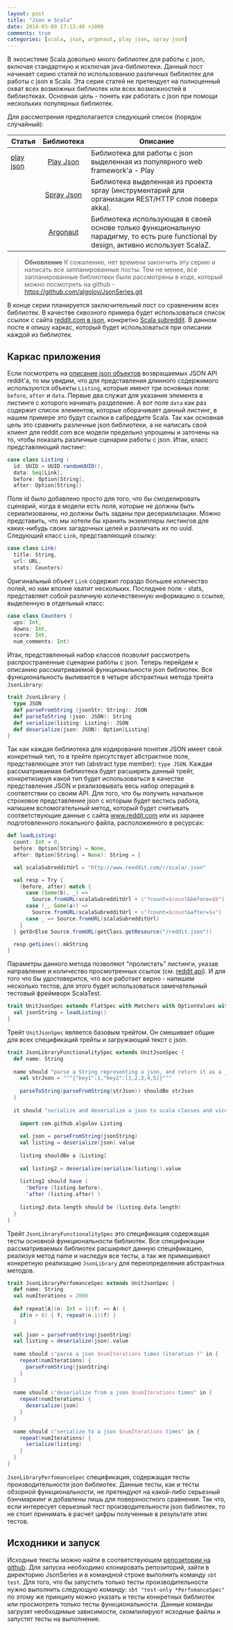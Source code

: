 ```yaml
---
layout: post
title: "Json и Scala"
date: 2014-03-09 17:13:48 +1000
comments: true
categories: [scala, json, argonaut, play json, spray json]
---
```


В экосистеме Scala довольно много библиотек для работы с json, включая стандартную и исключая java-библиотеки. Данный пост начинает серию статей по использованию различных библиотек для работы с json в Scala. Эта серия статей не претендует на полноценный охват всех возможных библиотек или всех возможностей в библиотеках. Основная цель - понять как работать с json при помощи нескольких популярных библиотек. 
<!-- more -->
Для рассмотрения предполагается следующий список (порядок случайный):

  Статья   |   Библиотека        |   Описание
---------- | :-----------------: | ----------------------------
 [play json](http://algolov.github.io/blog/2014/03/09/json-and-scala-play-json-library) | [Play Json](http://www.playframework.com/documentation/2.2.x/ScalaJson)           | Библиотека для работы с json выделенная из популярного web framework'а - Play
           | [Spray Json](https://github.com/spray/spray-json)          | Библиотека выделенная из проекта spray (инструментарий для организации REST/HTTP слоя поверх akka).
           | [Argonaut](http://argonaut.io)            | Библиотека использующая в своей основе только функциональную парадигму, то есть pure functional by design, активно использует ScalaZ.

>**Обновление**
>К сожалению, нет времени закончить эту серию и написать все запланированные посты. Тем не менее, все запланированные библиотеки были рассмотрены в коде, который можно посмотреть на github - https://github.com/algolov/JsonSeries.git


В конце серии планируется заключительный пост со сравнением всех библиотек. В качестве сквозного примера будет использоваться список ссылок с сайта [reddit.com в json](http://www.reddit.com/r/scala/.json), конкретно [Scala subreddit](http://www.reddit.com/r/scala). В данном посте я опишу каркас, который будет использоваться при описании каждой из библиотек.

## Каркас приложения ##

Если посмотреть на [описание json объектов](https://www.blogger.com/github.com/reddit/reddit/wiki/JSON) возвращаемых JSON API reddit'a, то мы увидим, что для представления длинного содержимого используются объекты `Listing`, которые имеют три основных поля: `before`, `after` и `data`. Первые два служат для указания элемента в листинге с которого начинать разделение. А вот поле `data` как раз содержит список элементов, которые оборачивает данный листинг, в нашем примере это будут ссылки в сабреддите Scala. Так как основная цель это сравнить различные json библиотеки, а не написать свой клиент для reddit.com все модели предельно упрощены и заточены на то, чтобы показать различные сценарии работы с json. Итак, класс представляющий листинг:

```scala
case class Listing (
  id: UUID = UUID.randomUUID(),
  data: Seq[Link],
  before: Option[String],
  after: Option[String])
```

Поле id было добавлено просто для того, что бы смоделировать сценарий, когда в модели есть поля, которые не должны быть сериализованны, но должны быть заданы при десериализации. Можно представить, что мы хотели бы хранить экземпляры листингов для каких-нибудь своих загадочных целей и различать их по uuid.
Следующий класс `Link`, представляющий ссылку:

```scala
case class Link(
  title: String,
  url: URL,
  stats: Counters)
```

Оригинальный объект `Link` содержит гораздо большее количество полей, но нам вполне хватит нескольких. Последнее поле - stats, представляет собой различную количественную информацию о ссылке, выделенную в отдельный класс:

```scala
case class Counters (
  ups: Int,
  downs: Int,
  score: Int,
  num_comments: Int)
```

Итак, представленный набор классов позволит рассмотреть распространенные сценарии работы с json. Теперь перейдем к описанию рассматриваемой функциональности json библиотек. Вся функциональность выливается в четыре абстрактных метода трейта `JsonLibrary`:

```scala
trait JsonLibrary {
  type JSON
  def parseFromString (jsonStr: String): JSON
  def parseToString (json: JSON): String
  def serialize(listing: Listing): JSON
  def deserialize(json: JSON): Option[Listing]
}
```

Так как каждая библиотека для кодирования понятия JSON имеет свой конкретный тип, то в трейте присутствует абстрактное поле, представляющее этот тип (abstract type member): `type JSON`. Каждая рассматриваемая библиотека будет расширять данный трейт, конкретизируя какой тип будет использоваться в качестве представления JSON и реализовывать весь набор операций в соответствии со своим API.
Для того, что бы получить начальное строковое представление json с которым будет вестись работа, напишем вспомогательный метод, который будет считывать соответствующие данные с сайта www.reddit.com или из заранее подготовленного локального файла, расположенного в ресурсах:

```scala
def loadListing(
  count: Int = 0,
  before: Option[String] = None,
  after: Option[String] = None): String = {

  val scalaSubredditUrl = "http://www.reeddit.com/r/scala/.json"

  val resp = Try {
    (before, after) match {
      case (Some(b), _) =>
        Source.fromURL(scalaSubredditUrl + s"?count=$count&before=$b")
      case (_, Some(a)) =>
        Source.fromURL(scalaSubredditUrl + s"?count=$count&after=$a")
      case _ => Source.fromURL(scalaSubredditUrl)
    }
  } getOrElse Source.fromURL(getClass.getResource("/reddit.json"))

  resp.getLines().mkString
}
```

Параметры данного метода позволяют "пролистать" листинги, указав направление и количество просмотренных ссылок (см. [reddit api](http://www.reddit.com/dev/api)). И для того что бы удостоверится, что все работает верно - напишем несколько тестов, для этого будет использоваться замечательный тестовый фреймворк ScalaTest. 

```scala
trait UnitJsonSpec extends FlatSpec with Matchers with OptionValues with JsonLibrary {
  val jsonString = loadListing()
}
```

Трейт `UnitJsonSpec` является базовым трейтом. Он смешивает общие для всех спецификаций трейты и загружающий текст с json.

```scala
trait JsonLibraryFunctionalitySpec extends UnitJsonSpec {
  def name: String
 
  name should "parse a String representing a json, and return it as a json value and vice versa" in {
    val strJson = """{"key1":1,"key2":[1,2,3,4,5]}"""
 
    parseToString(parseFromString(strJson)) shouldBe strJson
  }
 
  it should "serialize and deserialize a json to scala classes and vice versa" in {
 
    import com.github.algolov.Listing
 
    val json = parseFromString(jsonString)
    val listing = deserialize(json).value
 
    listing shouldBe a [Listing]
 
    val listing2 = deserialize(serialize(listing)).value
 
    listing2 should have (
      'before (listing.before),
      'after (listing.after) )
 
    listing2.data.length should be (listing.data.length)
  }
}
```

Трейт `JsonLibraryFunctionalitySpec` это спецификация содержащая тесты основной функциональности библиотек. Все спецификации рассматриваемых библиотек расширяют данную спецификацию, реализуя метод name и наследуя все тесты, а так же примешивают конкретную реализацию `JsonLibrary` для переопределения абстрактных методов.

```scala
trait JsonLibraryPerfomanceSpec extends UnitJsonSpec {
  def name: String
  val numIterations = 2000
 
  def repeat[A](n: Int = 1)(f: => A) {
    if(n > 0) { f; repeat(n-1)(f) }
  }
 
  val json = parseFromString(jsonString)
  val listing = deserialize(json).value
 
  name should s"parse a json $numIterations times (iteration )" in {
    repeat(numIterations) {
      parseFromString(jsonString)
    }
  }
 
  name should s"deserialize from a json $numIterations times" in {
    repeat(numIterations) {
      deserialize(json)
    }
  }
 
  name should s"serialize to a json $numIterations times" in {
    repeat(numIterations) {
      serialize(listing)
    }
  }
}
```

`JsonLibraryPerfomanceSpec` спецификация, содержащая тесты производительности json библиотек. Данные тесты, как и тесты обзорной функциональности, не претендуют на какой-либо серьезный бэнчмаркинг и добавлены лишь для поверхностного сравнения. Так что, если интересует серьезный тест производительности json библиотек, то не стоит принимать в расчет цифры полученные в результате этих тестов.

## Исходники и запуск ##

Исходные тексты можно найти в соответствующем [репозитории на github](https://github.com/algolov/JsonSeries.git). Для запуска необходимо клонировать репозиторий, зайти в директорию JsonSeries и в командной строке выполнить команду `sbt test`. Для того, что бы запустить только тесты производительности нужно выполнить следующую команду: `sbt "test-only *PerfomanceSpec"` по этому же принципу можно указать и тесты конкретных библиотек или просмотреть только тесты функциональности. Данные команды загрузят необходимые зависимости, скомпилируют исходные файлы и запустят тесты на выполнение.